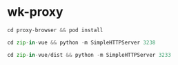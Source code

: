 # wk-proxy    
   
   
```objective-c
cd proxy-browser && pod install 
```
   
   


```python
cd zip-in-vue && python -m SimpleHTTPServer 3238
```
   
   



```python
cd zip-in-vue/dist && python -m SimpleHTTPServer 3233
```
                
